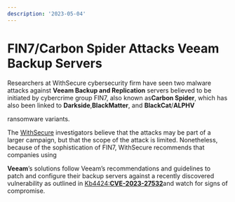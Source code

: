 ```yaml
---
description: '2023-05-04'
---
```


# FIN7/Carbon Spider Attacks Veeam Backup Servers

Researchers at WithSecure cybersecurity firm have seen two malware attacks against **Veeam Backup and Replication** servers believed to be initiated by cybercrime group FIN7, also known as**Carbon Spider**, which has also been linked to **Darkside**,**BlackMatter**, and **BlackCat**/**ALPHV**

ransomware variants.

The [WithSecure](https://labs.withsecure.com/publications/fin7-target-veeam-servers) investigators believe that the attacks may be part of a larger campaign, but that the scope of the attack is limited. Nonetheless, because of the sophistication of FIN7, WithSecure recommends that companies using

**Veeam**’s solutions follow Veeam’s recommendations and guidelines to patch and configure their backup servers against a recently discovered vulnerability as outlined in [Kb4424:**CVE-2023-27532**](https://www.veeam.com/kb4424)and watch for signs of compromise.
